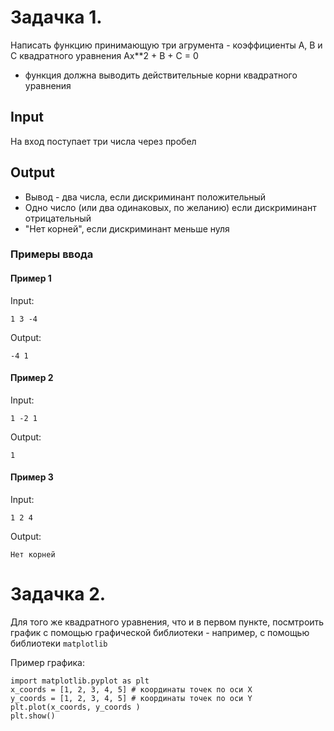 # Задачка 1.

Написать функцию принимающую три агрумента - коэффициенты A, B и C квадратного уравнения Ax**2 + B + C = 0
* функция должна выводить действительные корни квадратного уравнения 

## Input

На вход поступает три числа через пробел

## Output

* Вывод - два числа, если дискриминант положительный
* Одно число (или два одинаковых, по желанию) если дискриминант отрицательный
* "Нет корней", если дискриминант меньше нуля

### Примеры ввода

#### Пример 1

Input:
    
    1 3 -4
    
Output:
    
    -4 1

#### Пример 2
Input:
    
    1 -2 1
    
Output:
    
    1


#### Пример 3
Input:
    
    1 2 4
    
Output:
    
    Нет корней


# Задачка 2.

Для того же квадратного уравнения, что и в первом пункте, посмтроить график с помощью графической библиотеки - например, с помощью библиотеки ``` matplotlib ```

Пример графика: 
```
import matplotlib.pyplot as plt
x_coords = [1, 2, 3, 4, 5] # координаты точек по оси Х
y_coords = [1, 2, 3, 4, 5] # координаты точек по оси Y
plt.plot(x_coords, y_coords )
plt.show()
```
